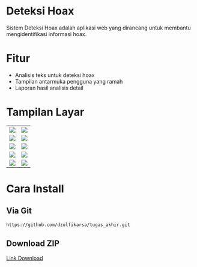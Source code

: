 # Deteksi Hoax
Sistem Deteksi Hoax adalah aplikasi web yang dirancang untuk membantu mengidentifikasi informasi hoax.

# Fitur
- Analisis teks untuk deteksi hoax
- Tampilan antarmuka pengguna yang ramah
- Laporan hasil analisis detail

# Tampilan Layar
|  |  |
| :---:  | :---:  |
| ![](screenshot/dashboard.png)            | ![](screenshot/balancing.jpeg)       
![](screenshot/import_file.png)  |    ![](screenshot/modelling.jpeg)     
![](screenshot/preprocessing.png)               | ![](screenshot/pengujian.jpeg)  
![](screenshot/labelling.png)            | ![](screenshot/visualisasi_hasil.jpeg)
![](screenshot/split_data)   | ![](screenshot/demo_model.jpeg)

# Cara Install

## Via Git

```bash
https://github.com/dzulfikarsa/tugas_akhir.git
```
## Download ZIP
[Link Download](https://github.com/username/repo](https://github.com/dzulfikarsa/tugas_akhir/archive/refs/heads/main.zip)](https://github.com/dzulfikarsa/tugas_akhir/archive/refs/heads/main.zip))

